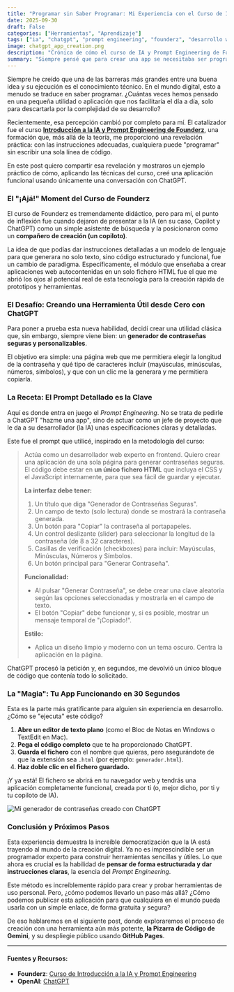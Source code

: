 ```yaml
---
title: "Programar sin Saber Programar: Mi Experiencia con el Curso de IA de Founderz y ChatGPT"
date: 2025-09-30
draft: False
categories: ["Herramientas", "Aprendizaje"]
tags: ["ia", "chatgpt", "prompt engineering", "founderz", "desarrollo web", "no-code", "html"]
image: chatgpt_app_creation.png
description: "Crónica de cómo el curso de IA y Prompt Engineering de Founderz me abrió los ojos a la posibilidad de crear aplicaciones web funcionales usando solo lenguaje natural con ChatGPT."
summary: "Siempre pensé que para crear una app se necesitaba ser programador. El curso de IA de Founderz me demostró lo contrario. Te cuento cómo, aplicando lo aprendido, creé un generador de contraseñas con ChatGPT en minutos."
---
```


Siempre he creído que una de las barreras más grandes entre una buena idea y su ejecución es el conocimiento técnico. En el mundo digital, esto a menudo se traduce en saber programar. ¿Cuántas veces hemos pensado en una pequeña utilidad o aplicación que nos facilitaría el día a día, solo para descartarla por la complejidad de su desarrollo?

Recientemente, esa percepción cambió por completo para mí. El catalizador fue el curso **[Introducción a la IA y Prompt Engineering de Founderz](https://founderz.com/es/programa/introduccion-a-la-ia-y-prompt-engineering)**, una formación que, más allá de la teoría, me proporcionó una revelación práctica: con las instrucciones adecuadas, cualquiera puede "programar" sin escribir una sola línea de código.

En este post quiero compartir esa revelación y mostraros un ejemplo práctico de cómo, aplicando las técnicas del curso, creé una aplicación funcional usando únicamente una conversación con ChatGPT.

### El "¡Ajá!" Moment del Curso de Founderz

El curso de Founderz es tremendamente didáctico, pero para mí, el punto de inflexión fue cuando dejaron de presentar a la IA (en su caso, Copilot y ChatGPT) como un simple asistente de búsqueda y la posicionaron como un **compañero de creación (un copiloto)**.

La idea de que podías dar instrucciones detalladas a un modelo de lenguaje para que generara no solo texto, sino código estructurado y funcional, fue un cambio de paradigma. Específicamente, el módulo que enseñaba a crear aplicaciones web autocontenidas en un solo fichero HTML fue el que me abrió los ojos al potencial real de esta tecnología para la creación rápida de prototipos y herramientas.

### El Desafío: Creando una Herramienta Útil desde Cero con ChatGPT

Para poner a prueba esta nueva habilidad, decidí crear una utilidad clásica que, sin embargo, siempre viene bien: un **generador de contraseñas seguras y personalizables**.

El objetivo era simple: una página web que me permitiera elegir la longitud de la contraseña y qué tipo de caracteres incluir (mayúsculas, minúsculas, números, símbolos), y que con un clic me la generara y me permitiera copiarla.

### La Receta: El Prompt Detallado es la Clave

Aquí es donde entra en juego el *Prompt Engineering*. No se trata de pedirle a ChatGPT "hazme una app", sino de actuar como un jefe de proyecto que le da a su desarrollador (la IA) unas especificaciones claras y detalladas.

Este fue el prompt que utilicé, inspirado en la metodología del curso:

> Actúa como un desarrollador web experto en frontend. Quiero crear una aplicación de una sola página para generar contraseñas seguras. El código debe estar en **un único fichero HTML** que incluya el CSS y el JavaScript internamente, para que sea fácil de guardar y ejecutar.
>
> **La interfaz debe tener:**
> 1. Un título que diga "Generador de Contraseñas Seguras".
> 2. Un campo de texto (solo lectura) donde se mostrará la contraseña generada.
> 3. Un botón para "Copiar" la contraseña al portapapeles.
> 4. Un control deslizante (slider) para seleccionar la longitud de la contraseña (de 8 a 32 caracteres).
> 5. Casillas de verificación (checkboxes) para incluir: Mayúsculas, Minúsculas, Números y Símbolos.
> 6. Un botón principal para "Generar Contraseña".
>
> **Funcionalidad:**
> * Al pulsar "Generar Contraseña", se debe crear una clave aleatoria según las opciones seleccionadas y mostrarla en el campo de texto.
> * El botón "Copiar" debe funcionar y, si es posible, mostrar un mensaje temporal de "¡Copiado!".
>
> **Estilo:**
> * Aplica un diseño limpio y moderno con un tema oscuro. Centra la aplicación en la página.

ChatGPT procesó la petición y, en segundos, me devolvió un único bloque de código que contenía todo lo solicitado.

### La "Magia": Tu App Funcionando en 30 Segundos

Esta es la parte más gratificante para alguien sin experiencia en desarrollo. ¿Cómo se "ejecuta" este código?

1.  **Abre un editor de texto plano** (como el Bloc de Notas en Windows o TextEdit en Mac).
2.  **Pega el código completo** que te ha proporcionado ChatGPT.
3.  **Guarda el fichero** con el nombre que quieras, pero asegurándote de que la extensión sea `.html` (por ejemplo: `generador.html`).
4.  **Haz doble clic en el fichero guardado.**

¡Y ya está! El fichero se abrirá en tu navegador web y tendrás una aplicación completamente funcional, creada por ti (o, mejor dicho, por ti y tu copiloto de IA).

![Mi generador de contraseñas creado con ChatGPT](password_generator_app.png)

### Conclusión y Próximos Pasos

Esta experiencia demuestra la increíble democratización que la IA está trayendo al mundo de la creación digital. Ya no es imprescindible ser un programador experto para construir herramientas sencillas y útiles. Lo que ahora es crucial es la habilidad de **pensar de forma estructurada y dar instrucciones claras**, la esencia del *Prompt Engineering*.

Este método es increíblemente rápido para crear y probar herramientas de uso personal. Pero, ¿cómo podemos llevarlo un paso más allá? ¿Cómo podemos publicar esta aplicación para que cualquiera en el mundo pueda usarla con un simple enlace, de forma gratuita y segura?

De eso hablaremos en el siguiente post, donde exploraremos el proceso de creación con una herramienta aún más potente, **la Pizarra de Código de Gemini**, y su despliegie público usando **GitHub Pages**.

---

#### Fuentes y Recursos:
* **Founderz**: [Curso de Introducción a la IA y Prompt Engineering](https://founderz.com/es/programa/introduccion-a-la-ia-y-prompt-engineering)
* **OpenAI**: [ChatGPT](https://chat.openai.com/)
